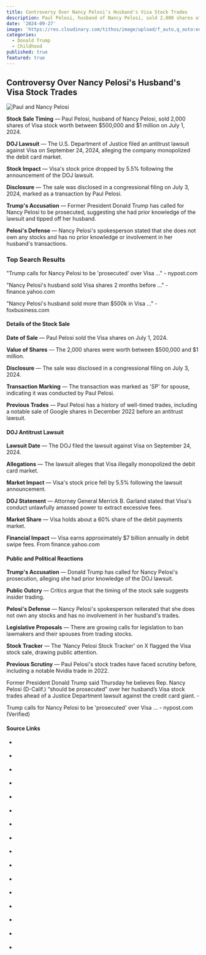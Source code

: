 ```yaml
---
title: Controversy Over Nancy Pelosi's Husband's Visa Stock Trades
description: Paul Pelosi, husband of Nancy Pelosi, sold 2,000 shares of Visa stock worth between $500,000 and $1 million on July 1, 2024.
date: '2024-09-27'
image: 'https://res.cloudinary.com/tithos/image/upload/f_auto,q_auto:eco/v1727598017/paul-pelosi_nawalj.webp'
categories:
  - Donald Trump
  - Childhood
published: true
featured: true
---
```


<script>
  import { ExternalLink, Image, ImageSlider } from '../lib';
</script>

## Controversy Over Nancy Pelosi's Husband's Visa Stock Trades

<Image src="https://res.cloudinary.com/tithos/image/upload/f_auto,q_auto:eco/v1727598017/paul-pelosi_nawalj.webp" alt="Paul and Nancy Pelosi" />

**Stock Sale Timing** — Paul Pelosi, husband of Nancy Pelosi, sold 2,000 shares of Visa stock worth between $500,000 and $1 million on July 1, 2024.

**DOJ Lawsuit** — The U.S. Department of Justice filed an antitrust lawsuit against Visa on September 24, 2024, alleging the company monopolized the debit card market.

**Stock Impact** — Visa's stock price dropped by 5.5% following the announcement of the DOJ lawsuit.

**Disclosure** — The sale was disclosed in a congressional filing on July 3, 2024, marked as a transaction by Paul Pelosi.

**Trump's Accusation** — Former President Donald Trump has called for Nancy Pelosi to be prosecuted, suggesting she had prior knowledge of the lawsuit and tipped off her husband.

**Pelosi's Defense** — Nancy Pelosi's spokesperson stated that she does not own any stocks and has no prior knowledge or involvement in her husband's transactions.

### Top Search Results

"Trump calls for Nancy Pelosi to be 'prosecuted' over Visa ..." - nypost.com

"Nancy Pelosi's husband sold Visa shares 2 months before ..." - finance.yahoo.com

"Nancy Pelosi's husband sold more than $500k in Visa ..." - foxbusiness.com

#### Details of the Stock Sale

**Date of Sale** — Paul Pelosi sold the Visa shares on July 1, 2024.

**Value of Shares** — The 2,000 shares were worth between $500,000 and $1 million.

**Disclosure** — The sale was disclosed in a congressional filing on July 3, 2024.

**Transaction Marking** — The transaction was marked as 'SP' for spouse, indicating it was conducted by Paul Pelosi.

**Previous Trades** — Paul Pelosi has a history of well-timed trades, including a notable sale of Google shares in December 2022 before an antitrust lawsuit.

#### DOJ Antitrust Lawsuit

**Lawsuit Date** — The DOJ filed the lawsuit against Visa on September 24, 2024.

**Allegations** — The lawsuit alleges that Visa illegally monopolized the debit card market.

**Market Impact** — Visa's stock price fell by 5.5% following the lawsuit announcement.

**DOJ Statement** — Attorney General Merrick B. Garland stated that Visa's conduct unlawfully amassed power to extract excessive fees.

**Market Share** — Visa holds about a 60% share of the debit payments market.

**Financial Impact** — Visa earns approximately $7 billion annually in debit swipe fees.
From finance.yahoo.com

#### Public and Political Reactions

**Trump's Accusation** — Donald Trump has called for Nancy Pelosi's prosecution, alleging she had prior knowledge of the DOJ lawsuit.

**Public Outcry** — Critics argue that the timing of the stock sale suggests insider trading.

**Pelosi's Defense** — Nancy Pelosi's spokesperson reiterated that she does not own any stocks and has no involvement in her husband's trades.

**Legislative Proposals** — There are growing calls for legislation to ban lawmakers and their spouses from trading stocks.

**Stock Tracker** — The 'Nancy Pelosi Stock Tracker' on X flagged the Visa stock sale, drawing public attention.

**Previous Scrutiny** — Paul Pelosi's stock trades have faced scrutiny before, including a notable Nvidia trade in 2022.

Former President Donald Trump said Thursday he believes Rep. Nancy Pelosi (D-Calif.) “should be prosecuted” over her husband’s Visa stock trades ahead of a Justice Department lawsuit against the credit card giant. -

Trump calls for Nancy Pelosi to be 'prosecuted' over Visa ... - nypost.com (Verified)

#### Source Links

- <ExternalLink
  href="https://timesofindia.indiatimes.com/world/us/she-should-be-prosecuted-trump-on-nancy-pelosi-and-husbands-500k-visa-stock-trades/articleshow/113746033.cms"
  text="'She should be prosecuted': Trump on Nancy Pelosi and husband’s $500K visa stock trades"
/>

- <ExternalLink
  href="https://www.csmonitor.com/USA/Latest-News-Wires/2011/1115/Did-Nancy-Pelosi-profit-from-Visa-stock-purchases" text="Did Nancy Pelosi profit from Visa stock purchases?"
/>

- <ExternalLink
  href="https://finance.yahoo.com/news/nancy-pelosi-husband-sold-visa-104400425.html"
  text="Nancy Pelosi’s husband sold Visa shares 2 months before a DOJ lawsuit — some say the trade shouldn't have been allowed"
/>

- <ExternalLink
  href="https://nypost.com/video/pelosis-husband-sold-500k-of-visa-stock-weeks-before-dojs-antitrust-lawsuit-reporter-replay/"
  text="Pelosi’s husband sold $500K of Visa stock weeks before DOJ’s antitrust lawsuit | Reporter Replay"
/>

- <ExternalLink
  href="https://www.dailymotion.com/video/x96ci6a"
  text="Trump Wants Nancy Pelosi Prosecuted Over Husband Paul's Visa Stock Sale Before DOJ Lawsuit: 'You Think It Was Luck? I Don't Think So'"
/>

- <ExternalLink
  href="https://www.skynews.com.au/business/nancy-pelosis-husband-sold-more-than-724000-worth-of-visa-stock-just-weeks-before-us-department-of-justice-antitrust-lawsuit/news-story/4a70e2f017bd08389a3d2b9d52f212f9"
  text="Nancy Pelosi’s husband sold more than $724,000 worth of Visa stock - just weeks before US Department of Justice antitrust lawsuit"
/>

- <ExternalLink
  href="https://nypost.com/2024/09/27/us-news/trump-calls-for-nancy-pelosi-to-be-prosecuted-over-visa-stock-trade"
  text="Nancy Pelosi’s husband sold more than $500K worth of Visa stock — just weeks before DOJ’s antitrust lawsuit"
/>

- <ExternalLink
  href="https://www.aol.com/nancy-pelosi-husband-sold-more-194245405.html"
  text="Nancy Pelosi’s husband sold more than $500K worth of Visa stock — just weeks before DOJ’s antitrust lawsuit"
/>

- <ExternalLink
  href="https://www.reddit.com/r/wallstreetbets/comments/1fppaw3/nancy_pelosis_husband_sold_more_than_500k_worth/"
  text="Nancy Pelosi's husband sold more than $500K in Visa stock ahead of DOJ action"
/>

- <ExternalLink
  href="https://www.foxbusiness.com/politics/nancy-pelosis-husband-sold-more-than-500k-visa-stock-ahead-doj-action"
  text="Nancy Pelosi's husband sold more than $500K in Visa stock ahead of DOJ action"
/>

- <ExternalLink
  href="https://www.youtube.com/watch?v=hQ1i1h6YeXw"
  text="Visa Stock Falls After DOJ Lawsuit, Nancy Pelosi Sold Again (Video)"
/>

- <ExternalLink
  href="https://nypost.com/2024/09/27/us-news/trump-calls-for-nancy-pelosi-to-be-prosecuted-over-visa-stock-trade"
  text="Trump calls for Nancy Pelosi to be ‘prosecuted’ over husband’s $500K Visa stock trade "
/>

- <ExternalLink
  href="https://thehill.com/video/nancy-pelosis-husband-dumps-500k-of-visa-stock-before-massive-doj-lawsuit/10074223/"
  text="Nancy Pelosi's husband dumps $500k of Visa stock before massive DOJ lawsuit"
/>

- <ExternalLink
  href="https://www.youtube.com/watch?v=nJb4xpKjaj0"
  text="Report: Paul Pelosi sold over $500K in Visa stock before DOJ antitrust lawsuit (Video)"
/>

- <ExternalLink
  href="https://represent.us/action/insider-trading"
  text="Congress Cashes in on Insider Trading"
/>

- <ExternalLink
  href="https://www.ibtimes.com/donald-trump-wages-war-against-nancy-pelosi-congressional-insider-trading-3744722"
  text="Donald Trump Wages War Against Nancy Pelosi Congressional Insider Trading"
/>